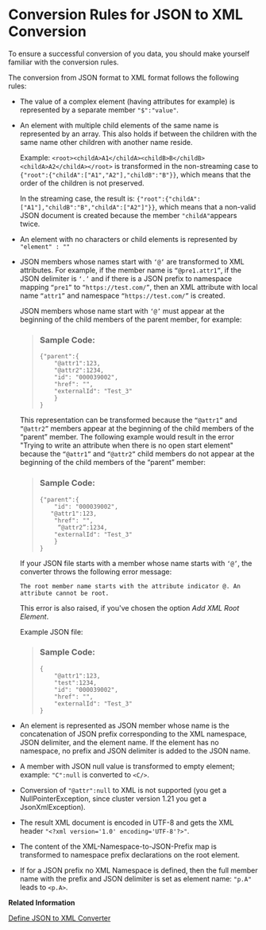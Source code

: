 <!-- loio232a9cf5194d40189a3672a0ef1567c1 -->

# Conversion Rules for JSON to XML Conversion

To ensure a successful conversion of you data, you should make yourself familiar with the conversion rules.

The conversion from JSON format to XML format follows the following rules:

-   The value of a complex element \(having attributes for example\) is represented by a separate member `"$":"value"`.

-   An element with multiple child elements of the same name is represented by an array. This also holds if between the children with the same name other children with another name reside.

    Example: `<root><childA>A1</childA><childB>B</childB><childA>A2</childA></root>` is transformed in the non-streaming case to `{"root":{"childA":["A1","A2"],"childB":"B"}}`, which means that the order of the children is not preserved.

    In the streaming case, the result is: `{"root":{"childA":["A1"],"childB":"B","childA":["A2"]"}}`, which means that a non-valid JSON document is created because the member `"childA"`appears twice.

-   An element with no characters or child elements is represented by `"element" : ""` 

-   JSON members whose names start with `‘@’` are transformed to XML attributes. For example, if the member name is `“@pre1.attr1”`, if the JSON delimiter is `‘.’` and if there is a JSON prefix to namespace mapping `“pre1”` to `“https://test.com/”`, then an XML attribute with local name `“attr1”` and namespace `“https://test.com/”` is created.

    JSON members whose name start with `‘@’` must appear at the beginning of the child members of the parent member, for example:

    > ### Sample Code:  
    > ```
    > {"parent":{
    >     "@attr1":123,
    >     "@attr2":1234,
    >     "id": "000039002",
    >     "href": "",
    >     "externalId": "Test_3"
    >     }
    > }
    > 
    > ```

    This representation can be transformed because the `“@attr1”` and `“@attr2”` members appear at the beginning of the child members of the “parent” member. The following example would result in the error "Trying to write an attribute when there is no open start element" because the `“@attr1”` and `“@attr2”` child members do not appear at the beginning of the child members of the “parent” member:

    > ### Sample Code:  
    > ```
    > {"parent":{
    >     "id": "000039002",
    >    "@attr1":123,
    >     "href": "",
    >      “@attr2”:1234,
    >     "externalId": "Test_3"
    >     }
    > }
    > 
    > ```

    If your JSON file starts with a member whose name starts with `‘@’`, the converter throws the following error message:

    `The root member name starts with the attribute indicator @. An attribute cannot be root.`

    This error is also raised, if you've chosen the option *Add XML Root Element*.

    Example JSON file:

    > ### Sample Code:  
    > ```
    > {
    >     "@attr1":123,
    >     "test":1234,
    >     "id": "000039002",
    >     "href": "",
    >     "externalId": "Test_3"
    > }
    > 
    > ```

-   An element is represented as JSON member whose name is the concatenation of JSON prefix corresponding to the XML namespace, JSON delimiter, and the element name. If the element has no namespace, no prefix and JSON delimiter is added to the JSON name.

-   A member with JSON null value is transformed to empty element; example: `"C":null` is converted to `<C/>`.

-   Conversion of `"@attr":null` to XML is not supported \(you get a NullPointerException, since cluster version 1.21 you get a JsonXmlException\).

-   The result XML document is encoded in UTF-8 and gets the XML header `"<?xml version='1.0' encoding='UTF-8'?>"`.

-   The content of the XML-Namespace-to-JSON-Prefix map is transformed to namespace prefix declarations on the root element.

-   If for a JSON prefix no XML Namespace is defined, then the full member name with the prefix and JSON delimiter is set as element name: `"p.A"` leads to `<p.A>`.


**Related Information**  


[Define JSON to XML Converter](define-json-to-xml-converter-5a7c0cd.md "The JSON to XML converter enables you to transform messages in JSON format to XML format.")

 <?sap-ot O2O class="- topic/link " href="778aed733e3140cea0435f4615d53812.xml" text="" desc="" xtrc="link:2" xtrf="file:/home/builder/src/dita-all/cvv1690968981196/loio3268cb35959d4b368fb49de861bfe8a1_en-US/src/content/localization/en-us/232a9cf5194d40189a3672a0ef1567c1.xml" ?> 

